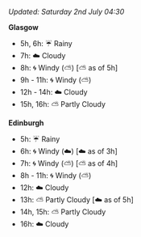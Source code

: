 *Updated: Saturday 2nd July 04:30*

**Glasgow**

* 5h, 6h: :umbrella: Rainy
* 7h: :cloud: Cloudy
* 8h: :cyclone: Windy (:partly_sunny:) [:partly_sunny: as of 5h]
* 9h - 11h: :cyclone: Windy (:partly_sunny:)
* 12h - 14h: :cloud: Cloudy
* 15h, 16h: :partly_sunny: Partly Cloudy

**Edinburgh**

* 5h: :umbrella: Rainy
* 6h: :cyclone: Windy (:cloud:) [:cloud: as of 3h]
* 7h: :cyclone: Windy (:partly_sunny:) [:partly_sunny: as of 4h]
* 8h - 11h: :cyclone: Windy (:partly_sunny:)
* 12h: :cloud: Cloudy
* 13h: :partly_sunny: Partly Cloudy [:cloud: as of 5h]
* 14h, 15h: :partly_sunny: Partly Cloudy
* 16h: :cloud: Cloudy
